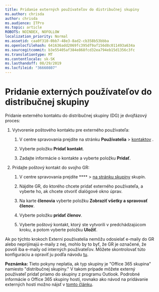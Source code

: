 ```yaml
---
title: Pridanie externých používateľov do distribučnej skupiny
ms.author: chrisda
author: chrisda
ms.audience: ITPro
ms.topic: article
ROBOTS: NOINDEX, NOFOLLOW
localization_priority: Normal
ms.assetid: caa0f310-0bb7-48e3-8ad2-cb358b53bbba
ms.openlocfilehash: 641636add2069fc395df9af156d8c011493a634a
ms.sourcegitcommit: b3e55405af384e868fcd32ea794eb15d1356c3fc
ms.translationtype: MT
ms.contentlocale: sk-SK
ms.lasthandoff: 08/29/2019
ms.locfileid: "36660807"
---
```

# <a name="add-external-users-to-a-distribution-group"></a>Pridanie externých používateľov do distribučnej skupiny

Pridanie externého kontaktu do distribučnej skupiny (DG) je dvojfázový proces:
  
1. Vytvorenie poštového kontaktu pre externého používateľa:
    
    1. V centre spravovania prejdite na stránku **Používatelia** > [kontaktov](https://admin.microsoft.com/adminportal/home#/Contact) . 
    
    2. Vyberte položku **Pridať kontakt**.
    
    3. Zadajte informácie o kontakte a vyberte položku **Pridať**.
    
2. Pridajte poštový kontakt do svojho GR:
    
    1. V centre spravovania prejdite **** > [na stránku skupiny](https://admin.microsoft.com/adminportal/home#/groups) skupín. 
    
    2. Nájdite GR, do ktorého chcete pridať externého používateľa, a vyberte ho, ak chcete otvoriť dialógové okno úprav.
    
    3. Na karte **členovia** vyberte položku **Zobraziť všetky a spravovať členov**. 
    
    4. Vyberte položku **pridať členov**.
    
    5. Vyberte poštový kontakt, ktorý ste vytvorili v predchádzajúcom kroku, a potom vyberte položku **Uložiť**.
    
Ak po týchto krokoch Externí používatelia nemôžu odosielať e-maily do GR alebo neprijímajú e-maily z nej, mohlo by to byť, že GR je označené, že povolí iba e-maily od interných používateľov. Môžete skontrolovať túto konfiguráciu a opraviť ju podľa návodu [tu](https://support.office.com/article/Fix-email-delivery-issues-for-error-code-5-7-133-in-Office-365-991abc19-7756-438f-abcb-39f69b80f284.aspx).
  
 **Poznámka:** Tieto pokyny neplatia, ak typ skupiny je "Office 365 skupina" namiesto "distribučnej skupiny." V takom prípade môžete externý používateľ pridať priamo do skupiny z programu Outlook. Podrobné informácie o Office 365 skupiny hostí, rovnako ako návod na pridávanie externých hostí možno nájsť v [tomto článku](https://support.office.com/article/Guest-access-in-Office-365-Groups-bfc7a840-868f-4fd6-a390-f347bf51aff6.aspx).
  